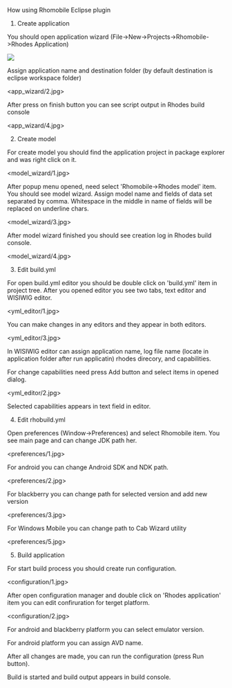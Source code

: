 How using Rhomobile Eclipse plugin

1. Create application

You should open application wizard (File->New->Projects->Rhomobile->Rhodes Application)

<img src='https://github.com/rhomobile/rhomobile-eclipse-plugin/tree/master/docs/image/app_wizard/1.jpg' />

Assign application name and destination folder (by default destination is eclipse workspace folder)

<app_wizard/2.jpg>

After press on finish button you can see script output in Rhodes build console

<app_wizard/4.jpg>

2. Create model

For create model you should find the application project in package explorer and was right click on it.

<model_wizard/1.jpg>

After popup menu opened, need select 'Rhomobile->Rhodes model' item. You should see model wizard.
Assign model name and fields of data set separated by comma. 
Whitespace in the middle in name of fields will be replaced on underline chars.

<model_wizard/3.jpg>

After model wizard finished you should see creation log in Rhodes build console.

<model_wizard/4.jpg>
                                                           
3. Edit build.yml

For open build.yml editor you should be double click on 'build.yml' item in project tree. 
After you opened editor  you see two tabs, text editor and WISIWIG editor. 

<yml_editor/1.jpg>

You can make changes in any editors and they appear in both editors.

<yml_editor/3.jpg>

In WISIWIG editor can assign application name, log file name (locate in application folder after run applicatin)
rhodes direcory, and capabilities.

For change capabilities need press Add button and select items in opened dialog. 

<yml_editor/2.jpg>

Selected capabilities appears in text field in editor. 

4. Edit rhobuild.yml

Open preferences (Window->Preferences) and select Rhomobile item.
You see main page and can change JDK path her. 

<preferences/1.jpg>

For android you can change Android SDK and NDK path.

<preferences/2.jpg>

For blackberry you can change path for selected version and add new version

<preferences/3.jpg>

For Windows Mobile you can change path to Cab Wizard utility

<preferences/5.jpg>

5. Build application

For start build process you should create run configuration. 

<configuration/1.jpg>

After open configuration manager and double click on 'Rhodes application' item you 
can edit confiruration for terget platform. 

<configuration/2.jpg>

For android and blackberry platform you can select emulator version.

For android platform you can assign AVD name. 

After all changes are made, you can run the configuration (press Run button). 

Build is started and build output appears in build console.